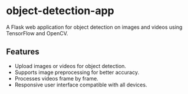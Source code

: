 # object-detection-app

A Flask web application for object detection on images and videos using TensorFlow and OpenCV.

## Features

- Upload images or videos for object detection.
- Supports image preprocessing for better accuracy.
- Processes videos frame by frame.
- Responsive user interface compatible with all devices.
